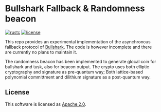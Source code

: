 # Bullshark Fallback & Randomness beacon
[![rustc](https://img.shields.io/badge/rustc-1.51+-blue?style=flat-square&logo=rust)](https://www.rust-lang.org)
[![license](https://img.shields.io/badge/license-Apache-blue.svg?style=flat-square)](LICENSE)

This repo provides an experimental implementation of the asynchronous fallback protocol of [Bullshark](https://arxiv.org/pdf/2201.05677.pdf). The code is however incomplete and there are currently no plans to maintain it.

The randomness beacon has been implemented to generate glocal coin for bullshark and tusk, also for beacon output. 
The crypto uses both elliptic cryptography and signature as pre-quantum way; Both lattice-based polynomial committment and dilithium signature as a post-quantum way.


## License
This software is licensed as [Apache 2.0](LICENSE).
